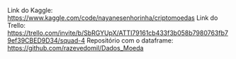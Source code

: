 Link do Kaggle: https://www.kaggle.com/code/nayanesenhorinha/criptomoedas
Link do Trello: https://trello.com/invite/b/SbRGYUpX/ATTI79161cb433f3b058b7980763fb79ef39CBED9D34/squad-4
Repositório com o dataframe: https://github.com/razevedomil/Dados_Moeda
